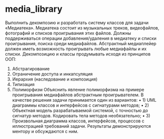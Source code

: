 # media_library
Выполнить декомпозию и разработать систему классов для задачи «Медиатека». Медиатека состоит из музыкальных треков, видеофайлов, фотографий и списков проигрывания этих файлов. Должны поддерживаться операции добавления/удаления в медиатеку и списки проигрывания, поиска среди медиафайлов. Абстрактный медиаплейер должен иметь возможность проигрывать любые медиафайлы и их списки. Декомпозицию и классы продумывать исходя из принципов ООП:
1)	Абстрагирование
2)	Ограничение доступа и инкапсуляция
3)	Иерархия (наследование и композиция)
4)	Типизация
5)	Полиморфизм
Объяснить явление полиморфизма на примере  проигрывания медиафайлов абстрактным проигрывателем.
В качестве решения задачи принимается один из вариантов:
•	1) UML диаграммы классов и интерфейсов с сигнатурами методов;
•	2)  Объектная модель разрабатываемой системой, с точностью до сигнатур методов. Кодировать тела методов необязательно;
•	3) Произвольная диаграмма классов, интерфейсов, процессов с иллюстрацией требований задачи.
Результаты демонстрируются ментору и обсуждаются с ним.
